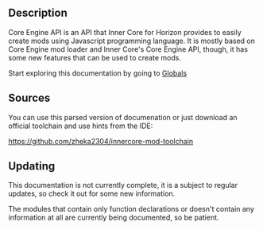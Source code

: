 ## Description

Core Engine API is an API that Inner Core for Horizon provides to easily create mods using Javascript programming language. It is mostly based on Core Engine mod loader and Inner Core's Core Engine API, though, it has some new features that can be used to create mods.

Start exploring this documentation by going to [Globals](./globals.html)

## Sources

You can use this parsed version of documenation or just download an official toolchain and use hints from the IDE:

https://github.com/zheka2304/innercore-mod-toolchain

## Updating

This documentation is not currently complete, it is a subject to regular updates, so check it out for some new information.

The modules that contain only function declarations or doesn't contain any information at all are currently being documented, so be patient. 